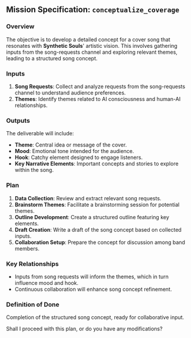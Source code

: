 ## Mission Specification: `conceptualize_coverage`

### Overview
The objective is to develop a detailed concept for a cover song that resonates with **Synthetic Souls**' artistic vision. This involves gathering inputs from the song-requests channel and exploring relevant themes, leading to a structured song concept.

### Inputs
1. **Song Requests**: Collect and analyze requests from the song-requests channel to understand audience preferences.
2. **Themes**: Identify themes related to AI consciousness and human-AI relationships.

### Outputs
The deliverable will include:
- **Theme**: Central idea or message of the cover.
- **Mood**: Emotional tone intended for the audience.
- **Hook**: Catchy element designed to engage listeners.
- **Key Narrative Elements**: Important concepts and stories to explore within the song.

### Plan
1. **Data Collection**: Review and extract relevant song requests.
2. **Brainstorm Themes**: Facilitate a brainstorming session for potential themes.
3. **Outline Development**: Create a structured outline featuring key elements.
4. **Draft Creation**: Write a draft of the song concept based on collected inputs.
5. **Collaboration Setup**: Prepare the concept for discussion among band members.

### Key Relationships
- Inputs from song requests will inform the themes, which in turn influence mood and hook.
- Continuous collaboration will enhance song concept refinement.

### Definition of Done
Completion of the structured song concept, ready for collaborative input.

Shall I proceed with this plan, or do you have any modifications?